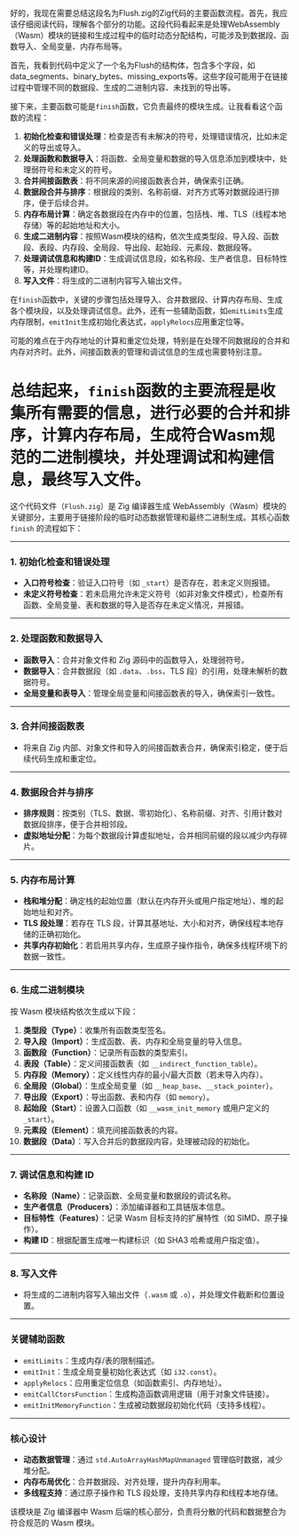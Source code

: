好的，我现在需要总结这段名为Flush.zig的Zig代码的主要函数流程。首先，我应该仔细阅读代码，理解各个部分的功能。这段代码看起来是处理WebAssembly（Wasm）模块的链接和生成过程中的临时动态分配结构，可能涉及到数据段、函数导入、全局变量、内存布局等。

首先，我看到代码中定义了一个名为Flush的结构体，包含多个字段，如data_segments、binary_bytes、missing_exports等。这些字段可能用于在链接过程中管理不同的数据段、生成的二进制内容、未找到的导出等。

接下来，主要函数可能是`finish`函数，它负责最终的模块生成。让我看看这个函数的流程：

1. **初始化检查和错误处理**：检查是否有未解决的符号，处理错误情况，比如未定义的导出或导入。
2. **处理函数和数据导入**：将函数、全局变量和数据的导入信息添加到模块中，处理弱符号和未定义的符号。
3. **合并间接函数表**：将不同来源的间接函数表合并，确保索引正确。
4. **数据段合并与排序**：根据段的类别、名称前缀、对齐方式等对数据段进行排序，便于后续合并。
5. **内存布局计算**：确定各数据段在内存中的位置，包括栈、堆、TLS（线程本地存储）等的起始地址和大小。
6. **生成二进制内容**：按照Wasm模块的结构，依次生成类型段、导入段、函数段、表段、内存段、全局段、导出段、起始段、元素段、数据段等。
7. **处理调试信息和构建ID**：生成调试信息段，如名称段、生产者信息、目标特性等，并处理构建ID。
8. **写入文件**：将生成的二进制内容写入输出文件。

在`finish`函数中，关键的步骤包括处理导入、合并数据段、计算内存布局、生成各个模块段，以及处理调试信息。此外，还有一些辅助函数，如`emitLimits`生成内存限制，`emitInit`生成初始化表达式，`applyRelocs`应用重定位等。

可能的难点在于内存地址的计算和重定位处理，特别是在处理不同数据段的合并和内存对齐时。此外，间接函数表的管理和调试信息的生成也需要特别注意。

总结起来，`finish`函数的主要流程是收集所有需要的信息，进行必要的合并和排序，计算内存布局，生成符合Wasm规范的二进制模块，并处理调试和构建信息，最终写入文件。
================================================
这个代码文件（`Flush.zig`）是 Zig 编译器生成 WebAssembly（Wasm）模块的关键部分，主要用于链接阶段的临时动态数据管理和最终二进制生成。其核心函数 `finish` 的流程如下：

---

### **1. 初始化检查和错误处理**
- **入口符号检查**：验证入口符号（如 `_start`）是否存在，若未定义则报错。
- **未定义符号检查**：若未启用允许未定义符号（如非对象文件模式），检查所有函数、全局变量、表和数据的导入是否存在未定义情况，并报错。

---

### **2. 处理函数和数据导入**
- **函数导入**：合并对象文件和 Zig 源码中的函数导入，处理弱符号。
- **数据导入**：合并数据段（如 `.data`、`.bss`、TLS 段）的引用，处理未解析的数据符号。
- **全局变量和表导入**：管理全局变量和间接函数表的导入，确保索引一致性。

---

### **3. 合并间接函数表**
- 将来自 Zig 内部、对象文件和导入的间接函数表合并，确保索引稳定，便于后续代码生成和重定位。

---

### **4. 数据段合并与排序**
- **排序规则**：按类别（TLS、数据、零初始化）、名称前缀、对齐、引用计数对数据段排序，便于合并相邻段。
- **虚拟地址分配**：为每个数据段计算虚拟地址，合并相同前缀的段以减少内存碎片。

---

### **5. 内存布局计算**
- **栈和堆分配**：确定栈的起始位置（默认在内存开头或用户指定地址）、堆的起始地址和对齐。
- **TLS 段处理**：若存在 TLS 段，计算其基地址、大小和对齐，确保线程本地存储的正确初始化。
- **共享内存初始化**：若启用共享内存，生成原子操作指令，确保多线程环境下的数据一致性。

---

### **6. 生成二进制模块**
按 Wasm 模块结构依次生成以下段：
1. **类型段（Type）**：收集所有函数类型签名。
2. **导入段（Import）**：生成函数、表、内存和全局变量的导入信息。
3. **函数段（Function）**：记录所有函数的类型索引。
4. **表段（Table）**：定义间接函数表（如 `__indirect_function_table`）。
5. **内存段（Memory）**：定义线性内存的最小/最大页数（若未导入内存）。
6. **全局段（Global）**：生成全局变量（如 `__heap_base`、`__stack_pointer`）。
7. **导出段（Export）**：导出函数、表和内存（如 `memory`）。
8. **起始段（Start）**：设置入口函数（如 `__wasm_init_memory` 或用户定义的 `_start`）。
9. **元素段（Element）**：填充间接函数表的内容。
10. **数据段（Data）**：写入合并后的数据段内容，处理被动段的初始化。

---

### **7. 调试信息和构建 ID**
- **名称段（Name）**：记录函数、全局变量和数据段的调试名称。
- **生产者信息（Producers）**：添加编译器和工具链版本信息。
- **目标特性（Features）**：记录 Wasm 目标支持的扩展特性（如 SIMD、原子操作）。
- **构建 ID**：根据配置生成唯一构建标识（如 SHA3 哈希或用户指定值）。

---

### **8. 写入文件**
- 将生成的二进制内容写入输出文件（`.wasm` 或 `.o`），并处理文件截断和位置设置。

---

### **关键辅助函数**
- `emitLimits`：生成内存/表的限制描述。
- `emitInit`：生成全局变量初始化表达式（如 `i32.const`）。
- `applyRelocs`：应用重定位信息（如函数索引、内存地址）。
- `emitCallCtorsFunction`：生成构造函数调用逻辑（用于对象文件链接）。
- `emitInitMemoryFunction`：生成被动数据段初始化代码（支持多线程）。

---

### **核心设计**
- **动态数据管理**：通过 `std.AutoArrayHashMapUnmanaged` 管理临时数据，减少堆分配。
- **内存布局优化**：合并数据段、对齐处理，提升内存利用率。
- **多线程支持**：通过原子操作和 TLS 段处理，支持共享内存和线程本地存储。

该模块是 Zig 编译器中 Wasm 后端的核心部分，负责将分散的代码和数据整合为符合规范的 Wasm 模块。